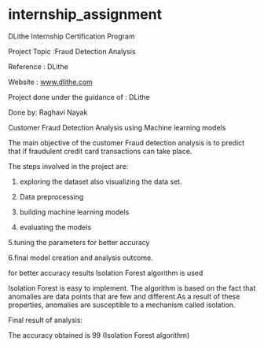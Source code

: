 # internship_assignment
DLithe Internship Certification Program

Project Topic :Fraud Detection Analysis

Reference : DLithe  

Website : www.dlithe.com

Project done under the guidance of : DLithe



Done by: Raghavi Nayak

Customer Fraud Detection Analysis using Machine learning models



The main objective of the customer Fraud detection analysis is to predict that if fraudulent credit card transactions can take place.




The steps involved in the project are:



1. exploring the dataset also visualizing the data set.



2. Data preprocessing



3. building machine learning models



4. evaluating the models



5.tuning the parameters for better accuracy



6.final model creation and analysis outcome.



for better accuracy results Isolation Forest algorithm is used



Isolation Forest is easy to implement. The algorithm is based on the fact that anomalies are data points that are few and different.As a result of these properties, anomalies are susceptible to a mechanism called isolation.







Final result of analysis:

The accuracy obtained is 99 (Isolation Forest algorithm)
